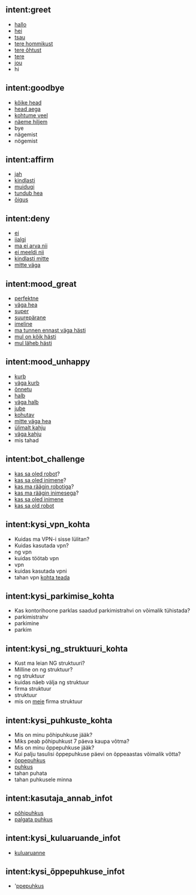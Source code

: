 ## intent:greet
- [hallo](undefined)
- [hei](undefined)
- [tsau](undefined)
- [tere hommikust](undefined)
- [tere õhtust](undefined)
- [tere](undefined)
- [jou](undefined)
- hi

## intent:goodbye
- [kõike head](undefined)
- [head aega](undefined)
- [kohtume veel](undefined)
- [näeme hiljem](undefined)
- bye
- nägemist
- nögemist

## intent:affirm
- [jah](undefined)
- [kindlasti](undefined)
- [muidugi](undefined)
- [tundub hea](undefined)
- [õigus](undefined)

## intent:deny
- [ei](undefined)
- [iialgi](undefined)
- [ma ei arva nii](undefined)
- [ei meeldi nii](undefined)
- [kindlasti mitte](undefined)
- [mitte väga](undefined)

## intent:mood_great
- [perfektne](undefined)
- [väga hea](undefined)
- [super](undefined)
- [suurepärane](undefined)
- [imeline](undefined)
- [ma tunnen ennast väga hästi](undefined)
- [mul on kõik hästi](undefined)
- [mul läheb hästi](undefined)

## intent:mood_unhappy
- [kurb](undefined)
- [väga kurb](undefined)
- [õnnetu](undefined)
- [halb](undefined)
- [väga halb](undefined)
- [jube](undefined)
- [kohutav](undefined)
- [mitte väga hea](undefined)
- [ülimalt kahju](undefined)
- [väga kahju](undefined)
- mis tahad

## intent:bot_challenge
- [kas sa oled robot](undefined)?
- [kas sa oled inimene](undefined)?
- [kas ma räägin robotiga](undefined)?
- [kas ma räägin inimesega](undefined)?
- [kas sa oled inimene](undefined)
- [kas sa old robot](undefined)

## intent:kysi_vpn_kohta
- Kuidas ma VPN-i sisse lülitan?
- Kuidas kasutada vpn?
- ng vpn
- kuidas töötab vpn
- vpn
- kuidas kasutada vpni
- tahan vpn [kohta teada](undefined)

## intent:kysi_parkimise_kohta
- Kas kontorihoone parklas saadud parkimistrahvi on võimalik tühistada?
- parkimistrahv
- parkimine
- parkim

## intent:kysi_ng_struktuuri_kohta
- Kust ma leian NG struktuuri?
- Milline on ng struktuur?
- ng struktuur
- kuidas näeb välja ng struktuur
- firma struktuur
- struktuur
- mis on [meie](undefined) firma struktuur

## intent:kysi_puhkuste_kohta
- Mis on minu põhipuhkuse jääk?
- Miks peab põhipuhkust 7 päeva kaupa võtma?
- Mis on minu õppepuhkuse jääk?
- Kui palju tasulisi õppepuhkuse päevi on õppeaastas võimalik võtta?
- [õppepuhkus](puhkuse_tyyp)
- [puhkus](puhkuse_tyyp)
- tahan puhata
- tahan puhkusele minna

## intent:kasutaja_annab_infot
- [põhipuhkus](puhkuse_tyyp)
- [palgata puhkus](puhkuse_tyyp)

## intent:kysi_kuluaruande_infot
- [kuluaruanne](undefined)

## intent:kysi_õppepuhkuse_infot
- '[ppepuhkus](puhkuse_tyyp)
